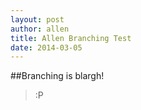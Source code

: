 ```yaml
---
layout: post
author: allen
title: Allen Branching Test
date: 2014-03-05
---
```


##Branching is blargh!

>:P
